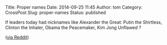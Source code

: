 Title: Proper names
Date: 2014-09-25 11:45
Author: tom
Category: CrossPost
Slug: proper-names
Status: published

If leaders today had nicknames like Alexander the Great: Putin the
Shirtless, Clinton the Inhaler, Obama the Peacemaker, Kim Jong Unflawed
?

([via
Reddit](http://www.reddit.com/r/AskReddit/comments/2hbsn5/if_leaders_today_had_nicknames_like_vlad_the/))

